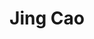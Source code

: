---
# Display name
title: Jing Cao

# Full Name (for SEO)
first_name: Jing
last_name: Cao

# Is this the primary user of the site?
superuser: false

# Role/position
role: Master Student (2024 Fall)

# Organizations/Affiliations
organizations:
  - name: Taxes A&M University
    url: ''

external_link: https://www.linkedin.com/in/jing-cao-7390131a2/

# Highlight the author in author lists? (true/false)
highlight_name: false

# Organizational groups that you belong to (for People widget)
#   Set this to `[]` or comment out if you are not using People widget.
user_groups:
  - Graduate Students

start_date: 202409
---
